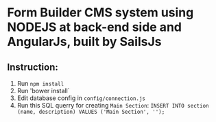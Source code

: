 # Form Builder CMS system using NODEJS at back-end side and AngularJs, built by SailsJs
## Instruction:
1. Run `npm install`
2. Run 'bower install`
3. Edit database config in `config/connection.js`
4. Run this SQL querry for creating `Main Section`:  `INSERT INTO section (name, description) VALUES ('Main Section', '');`
